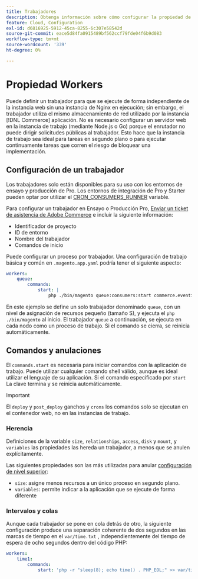 ```yaml
---
title: Trabajadores
description: Obtenga información sobre cómo configurar la propiedad de trabajadores en [!DNL Commerce] archivo de configuración de la aplicación.
feature: Cloud, Configuration
exl-id: d6816925-5912-45ca-8255-6c307e58542d
source-git-commit: eace5d84fa0915489bf562ccf79fde04f6b9d083
workflow-type: tm+mt
source-wordcount: '339'
ht-degree: 0%

---
```


# Propiedad Workers

Puede definir un trabajador para que se ejecute de forma independiente de la instancia web sin una instancia de Nginx en ejecución; sin embargo, el trabajador utiliza el mismo almacenamiento de red utilizado por la instancia [!DNL Commerce] aplicación. No es necesario configurar un servidor web en la instancia de trabajo (mediante Node.js o Go) porque el enrutador no puede dirigir solicitudes públicas al trabajador. Esto hace que la instancia de trabajo sea ideal para tareas en segundo plano o para ejecutar continuamente tareas que corren el riesgo de bloquear una implementación.

## Configuración de un trabajador

Los trabajadores solo están disponibles para su uso con los entornos de ensayo y producción de Pro. Los entornos de integración de Pro y Starter pueden optar por utilizar el [CRON_CONSUMERS_RUNNER](../environment/variables-deploy.md#cron_consumers_runner) variable.

Para configurar un trabajador en Ensayo o Producción Pro, [Enviar un ticket de asistencia de Adobe Commerce](https://experienceleague.adobe.com/docs/commerce-knowledge-base/kb/help-center-guide/magento-help-center-user-guide.html#submit-ticket) e incluir la siguiente información:

- Identificador de proyecto
- ID de entorno
- Nombre del trabajador
- Comandos de inicio

Puede configurar un proceso por trabajador. Una configuración de trabajo básica y común en `.magento.app.yaml` podría tener el siguiente aspecto:

```yaml
workers:
    queue:
        commands:
            start: |
                php ./bin/magento queue:consumers:start commerce.eventing.event.publish
```

En este ejemplo se define un solo trabajador denominado `queue`, con un nivel de asignación de recursos pequeño (tamaño S), y ejecuta el `php ./bin/magento` al inicio. El trabajador `queue` a continuación, se ejecuta en cada nodo como un proceso de trabajo. Si el comando se cierra, se reinicia automáticamente.

## Comandos y anulaciones

El `commands.start` es necesaria para iniciar comandos con la aplicación de trabajo. Puede utilizar cualquier comando shell válido, aunque es ideal utilizar el lenguaje de su aplicación. Si el comando especificado por `start` La clave termina y se reinicia automáticamente.

>[!IMPORTANT]
>
>El `deploy` y `post_deploy` ganchos y `crons` los comandos solo se ejecutan en el contenedor web, no en las instancias de trabajo.

### Herencia

Definiciones de la variable `size`, `relationships`, `access`, `disk` y `mount`, y `variables` las propiedades las hereda un trabajador, a menos que se anulen explícitamente.

Las siguientes propiedades son las más utilizadas para anular [configuración de nivel superior](properties.md):

- `size`: asigne menos recursos a un único proceso en segundo plano.
- `variables`: permite indicar a la aplicación que se ejecute de forma diferente

### Intervalos y colas

Aunque cada trabajador se pone en cola detrás de otro, la siguiente configuración produce una separación coherente de dos segundos en las marcas de tiempo en el `var/time.txt` , independientemente del tiempo de espera de ocho segundos dentro del código PHP:

```yaml
workers:
    time1:
        commands:
            start: 'php -r "sleep(8); echo time() . PHP_EOL;" >> var/time.txt& sleep 2'
```
